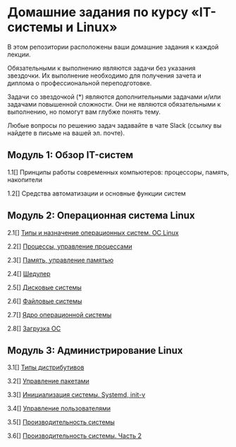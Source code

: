 # Домашние задания по курсу «IT-системы и Linux»


В этом репозитории расположены ваши домашние задания к каждой лекции. 

Обязательными к выполнению являются задачи без указания звездочки. Их выполнение необходимо для получения зачета и диплома о профессиональной переподготовке.

Задачи со звездочкой (*) являются дополнительными задачами и/или задачами повышенной сложности. Они не являются обязательными к выполнению, но помогут вам глубже понять тему.

Любые вопросы по решению задач задавайте в чате Slack (ссылку вы найдете в письме на вашей эл. почте).


## Модуль 1: Обзор IT-систем	

1.1[]	Принципы работы современных компьютеров: процессоры, память, накопители

1.2[]	Средства автоматизации и основные функции систем
		
## Модуль 2: Операционная система Linux	

2.1[]	[Типы и назначение операционных систем. ОС Linux]()

2.2[]	[Процессы, управление процессами]()

2.3[]	[Память, управление памятью]()

2.4[]	[Шедулер]()

2.5[]	[Дисковые системы]()

2.6[]	[Файловые системы]()

2.7[]	[Ядро операционной системы]()

2.8[]	[Загрузка ОС]()
		
## Модуль 3: Администрирование Linux	

3.1[]	[Типы дистрибутивов]()

3.2[]	[Управление пакетами]()

3.3[]	[Инициализация системы. Systemd, init-v]()

3.4[]	[Управление пользователями]()

3.5[]	[Производительность системы]()

3.6[]	[Производительность системы. Часть 2]()
